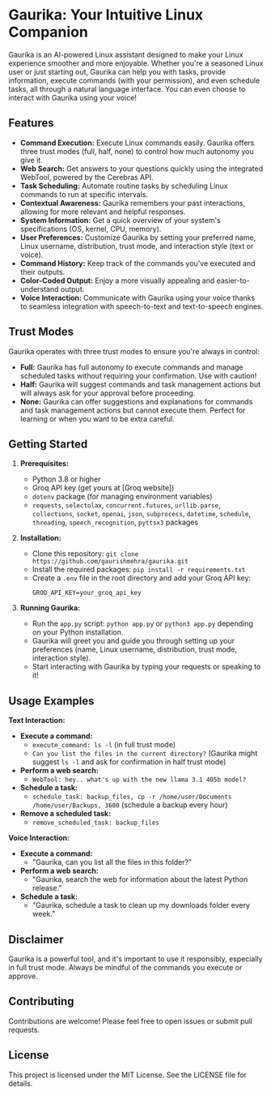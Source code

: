 # Gaurika: Your Intuitive Linux Companion

Gaurika is an AI-powered Linux assistant designed to make your Linux experience smoother and more enjoyable. Whether you're a seasoned Linux user or just starting out, Gaurika can help you with tasks, provide information, execute commands (with your permission), and even schedule tasks, all through a natural language interface. You can even choose to interact with Gaurika using your voice!

## Features

- **Command Execution:** Execute Linux commands easily. Gaurika offers three trust modes (full, half, none) to control how much autonomy you give it. 
- **Web Search:** Get answers to your questions quickly using the integrated WebTool, powered by the Cerebras API.
- **Task Scheduling:** Automate routine tasks by scheduling Linux commands to run at specific intervals.
- **Contextual Awareness:** Gaurika remembers your past interactions, allowing for more relevant and helpful responses.
- **System Information:** Get a quick overview of your system's specifications (OS, kernel, CPU, memory).
- **User Preferences:** Customize Gaurika by setting your preferred name, Linux username, distribution, trust mode, and interaction style (text or voice).
- **Command History:** Keep track of the commands you've executed and their outputs.
- **Color-Coded Output:** Enjoy a more visually appealing and easier-to-understand output.
- **Voice Interaction:** Communicate with Gaurika using your voice thanks to seamless integration with speech-to-text and text-to-speech engines.

## Trust Modes

Gaurika operates with three trust modes to ensure you're always in control:

- **Full:** Gaurika has full autonomy to execute commands and manage scheduled tasks without requiring your confirmation. Use with caution!
- **Half:** Gaurika will suggest commands and task management actions but will always ask for your approval before proceeding.
- **None:** Gaurika can offer suggestions and explanations for commands and task management actions but cannot execute them. Perfect for learning or when you want to be extra careful.

## Getting Started

1. **Prerequisites:**
   - Python 3.8 or higher
   - Groq API key (get yours at [Groq website])
   - `dotenv` package (for managing environment variables)
   - `requests`, `selectolax`, `concurrent.futures`, `urllib.parse`, `collections`, `socket`, `openai`, `json`, `subprocess`, `datetime`, `schedule`, `threading`, `speech_recognition`, `pyttsx3` packages 

2. **Installation:**
   - Clone this repository: `git clone https://github.com/gaurishmehra/gaurika.git`
   - Install the required packages: `pip install -r requirements.txt`
   - Create a `.env` file in the root directory and add your Groq API key:
     ```
     GROQ_API_KEY=your_groq_api_key
     ```

3. **Running Gaurika:**
   - Run the `app.py` script: `python app.py` or `python3 app.py` depending on your Python installation.
   - Gaurika will greet you and guide you through setting up your preferences (name, Linux username, distribution, trust mode, interaction style).
   - Start interacting with Gaurika by typing your requests or speaking to it!

## Usage Examples

**Text Interaction:**

- **Execute a command:**
  - `execute_command: ls -l` (in full trust mode)
  - `Can you list the files in the current directory?` (Gaurika might suggest `ls -l` and ask for confirmation in half trust mode)
- **Perform a web search:**
  - `WebTool: hey.. what's up with the new llama 3.1 405b model?`
- **Schedule a task:**
  - `schedule_task: backup_files, cp -r /home/user/Documents /home/user/Backups, 3600` (schedule a backup every hour)
- **Remove a scheduled task:**
  - `remove_scheduled_task: backup_files`

**Voice Interaction:**

- **Execute a command:**
  - "Gaurika, can you list all the files in this folder?"
- **Perform a web search:** 
  - "Gaurika, search the web for information about the latest Python release."
- **Schedule a task:**
  - "Gaurika, schedule a task to clean up my downloads folder every week."


## Disclaimer

Gaurika is a powerful tool, and it's important to use it responsibly, especially in full trust mode. Always be mindful of the commands you execute or approve. 

## Contributing

Contributions are welcome! Please feel free to open issues or submit pull requests.

## License

This project is licensed under the MIT License. See the LICENSE file for details. 